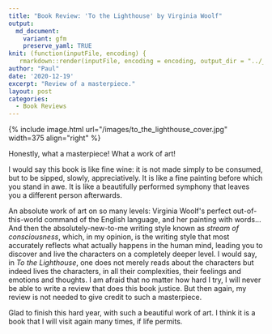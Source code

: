 ```yaml
---
title: "Book Review: 'To the Lighthouse' by Virginia Woolf"
output:
  md_document:
    variant: gfm
    preserve_yaml: TRUE
knit: (function(inputFile, encoding) {
   rmarkdown::render(inputFile, encoding = encoding, output_dir = "../_posts") })
author: "Paul"
date: '2020-12-19'
excerpt: "Review of a masterpiece."
layout: post
categories:
  - Book Reviews
---
```


{% include image.html url="/images/to_the_lighthouse_cover.jpg" width=375 align="right" %}

Honestly, what a masterpiece! What a work of art!


I would say this book is like fine wine: it is not made simply to be 
consumed, but to be sipped, slowly, appreciatively. It is like a fine 
painting before which you stand in awe. It is like a beautifully performed 
symphony that leaves you a different person afterwards.

An absolute work of art on so many levels: Virginia Woolf's perfect 
out-of-this-world command of the English language, and her painting with 
words... And then the absolutely-new-to-me writing style known as *stream of consciousness*, 
which, in my opinion, is the writing style that most accurately reflects 
what actually happens in the human mind, leading you to discover and live 
the characters on a completely deeper level. I would say, in 
*To the Lighthouse*, one does not merely reads about the characters but 
indeed lives the characters, in all their complexities, their feelings 
and emotions and thoughts. I am afraid that no matter how hard I try, I 
will never be able to write a review that does this book justice. But 
then again, my review is not needed to give credit to such a masterpiece.

Glad to finish this hard year, with such a beautiful work of art. I think 
it is a book that I will visit again many times, if life permits.

